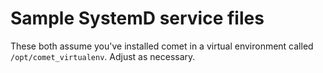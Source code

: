 # Sample SystemD service files

These both assume you've installed comet in a virtual environment
called `/opt/comet_virtualenv`.  Adjust as necessary.
